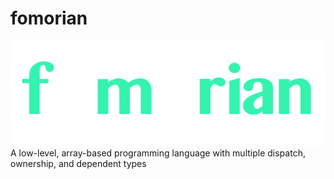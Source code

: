 # fomorian
![alt text](https://github.com/fomorian-lang/fomorian/blob/main/fomorian-banner-cyan.png?raw=true)
A low-level, array-based programming language with multiple dispatch, ownership, and dependent types
